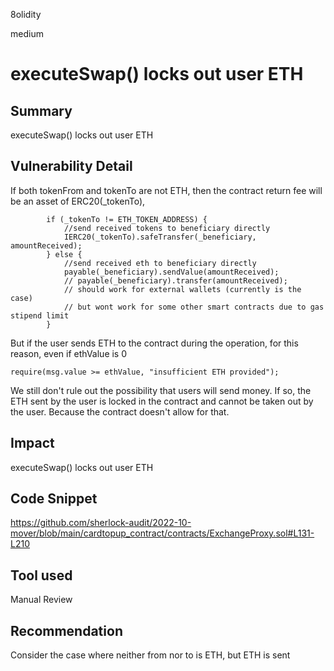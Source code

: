 8olidity

medium

# executeSwap() locks out user ETH

## Summary
executeSwap() locks out user ETH
## Vulnerability Detail
If both tokenFrom and tokenTo are not ETH, then the contract return fee will be an asset of ERC20(_tokenTo),
```solidity
        if (_tokenTo != ETH_TOKEN_ADDRESS) {
            //send received tokens to beneficiary directly
            IERC20(_tokenTo).safeTransfer(_beneficiary, amountReceived);
        } else {
            //send received eth to beneficiary directly
            payable(_beneficiary).sendValue(amountReceived);
            // payable(_beneficiary).transfer(amountReceived);
            // should work for external wallets (currently is the case)
            // but wont work for some other smart contracts due to gas stipend limit
        }
```

But if the user sends ETH to the contract during the operation, for this reason, even if ethValue is 0
```solidity
require(msg.value >= ethValue, "insufficient ETH provided");
```
We still don't rule out the possibility that users will send money. If so, the ETH sent by the user is locked in the contract and cannot be taken out by the user. Because the contract doesn't allow for that.

## Impact
executeSwap() locks out user ETH
## Code Snippet
https://github.com/sherlock-audit/2022-10-mover/blob/main/cardtopup_contract/contracts/ExchangeProxy.sol#L131-L210
## Tool used

Manual Review

## Recommendation
Consider the case where neither from nor to is ETH, but ETH is sent